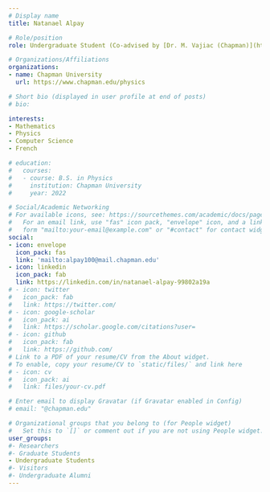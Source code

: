 ```yaml
---
# Display name
title: Natanael Alpay

# Role/position
role: Undergraduate Student (Co-advised by [Dr. M. Vajiac (Chapman)](https://www1.chapman.edu/~mbvajiac))

# Organizations/Affiliations
organizations:
- name: Chapman University
  url: https://www.chapman.edu/physics

# Short bio (displayed in user profile at end of posts)
# bio: 

interests:
- Mathematics
- Physics
- Computer Science
- French

# education:
#   courses:
#   - course: B.S. in Physics
#     institution: Chapman University
#     year: 2022

# Social/Academic Networking
# For available icons, see: https://sourcethemes.com/academic/docs/page-builder/#icons
#   For an email link, use "fas" icon pack, "envelope" icon, and a link in the
#   form "mailto:your-email@example.com" or "#contact" for contact widget.
social:
- icon: envelope
  icon_pack: fas
  link: 'mailto:alpay100@mail.chapman.edu'
- icon: linkedin
  icon_pack: fab
  link: https://linkedin.com/in/natanael-alpay-99802a19a
# - icon: twitter
#   icon_pack: fab
#   link: https://twitter.com/
# - icon: google-scholar
#   icon_pack: ai
#   link: https://scholar.google.com/citations?user=
# - icon: github
#   icon_pack: fab
#   link: https://github.com/
# Link to a PDF of your resume/CV from the About widget.
# To enable, copy your resume/CV to `static/files/` and link here 
# - icon: cv
#   icon_pack: ai
#   link: files/your-cv.pdf

# Enter email to display Gravatar (if Gravatar enabled in Config)
# email: "@chapman.edu"

# Organizational groups that you belong to (for People widget)
#   Set this to `[]` or comment out if you are not using People widget.
user_groups:
#- Researchers
#- Graduate Students
- Undergraduate Students
#- Visitors
#- Undergraduate Alumni
---
```


